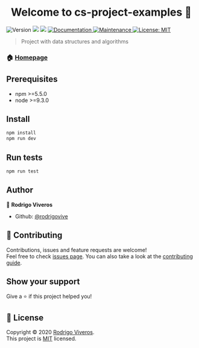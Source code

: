<h1 align="center">Welcome to cs-project-examples 👋</h1>
<p>
  <img alt="Version" src="https://img.shields.io/badge/version-1.0.0-blue.svg?cacheSeconds=2592000" />
  <img src="https://img.shields.io/badge/npm-%3E%3D5.5.0-blue.svg" />
  <img src="https://img.shields.io/badge/node-%3E%3D9.3.0-blue.svg" />
  <a href="https://github.com/rodrigovive/cs-project-examples#readme" target="_blank">
    <img alt="Documentation" src="https://img.shields.io/badge/documentation-yes-brightgreen.svg" />
  </a>
  <a href="https://github.com/rodrigovive/cs-project-examples/graphs/commit-activity" target="_blank">
    <img alt="Maintenance" src="https://img.shields.io/badge/Maintained%3F-yes-green.svg" />
  </a>
  <a href="https://github.com/rodrigovive/cs-project-examples/blob/master/LICENSE" target="_blank">
    <img alt="License: MIT" src="https://img.shields.io/github/license/rodrigovive/cs-project-examples" />
  </a>
</p>

> Project with data structures and algorithms

### 🏠 [Homepage](https://github.com/rodrigovive/cs-project-examples#readme)

## Prerequisites

- npm >=5.5.0
- node >=9.3.0

## Install

```sh
npm install
npm run dev
```

## Run tests

```sh
npm run test
```

## Author

👤 **Rodrigo Viveros**

- Github: [@rodrigovive](https://github.com/rodrigovive)

## 🤝 Contributing

Contributions, issues and feature requests are welcome!<br />Feel free to check [issues page](https://github.com/rodrigovive/cs-project-examples/issues). You can also take a look at the [contributing guide](https://github.com/rodrigovive/cs-project-examples/blob/master/CONTRIBUTING.md).

## Show your support

Give a ⭐️ if this project helped you!

## 📝 License

Copyright © 2020 [Rodrigo Viveros](https://github.com/rodrigovive).<br />
This project is [MIT](https://github.com/rodrigovive/cs-project-examples/blob/master/LICENSE) licensed.
